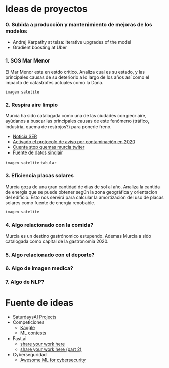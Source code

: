 # Ideas de proyectos

### 0. Subida a producción y mantenimiento de mejoras de los modelos
- Andrej Karpathy at telsa: Iterative upgrades of the model
- Gradient boosting at Uber

### 1. SOS Mar Menor
El Mar Menor esta en estdo crítico. Analiza cual es su estado, y las principales causas de su deteriorio a lo largo de los años así como el impacto de catastrofes actuales como la Dana.

`imagen satelite`

### 2. Respira aire limpio
Murcia ha sido catalogada como una de las ciudades con peor aire, ayúdanos a buscar las principales causas de este fenómeno (tráfico, industria, quema de restrojos?) para ponerle freno.

- [Noticia SER](https://cadenaser.com/emisora/2019/10/08/radio_murcia/1570530665_899816.html)
- [Activado el protocolo de aviso por contaminación en 2020](https://twitter.com/AytoMurcia/status/1212678697389580288)
- [Cuenta stop quemas murcia twiter](https://twitter.com/stopquemasmurc1)
- [Fuente de datos sinqlair](https://sinqlair.carm.es/calidadaire)

`imagen satelite` `tabular`

### 3. Eficiencia placas solares

Murcia goza de una gran cantidad de dias de sol al año. Analiza la cantida de energía que se puede obtener según la zona geográfica y orientacion del edificio. Ésto nos servirá para calcular la amortización del uso de placas solares como fuente de energía renobable.

`imagen satelite`

### 4. Algo relacionado con la comida?

Murcia es un destino gastrónomico estupendo. Ademas Murcia a sido catalogada como capital de la gastronomia 2020.


### 5. Algo relacionado con el deporte?


### 6. Algo de imagen medica?


### 7. Algo de NLP?


# Fuente de ideas

- [SaturdaysAI Projects](https://github.com/SaturdaysAI/Projects)
- Competiciones
  - [Kaggle](https://www.kaggle.com)
  - [ML contests](https://mlcontests.com)
- Fast.ai
  - [share your work here](https://forums.fast.ai/t/share-your-work-here)
  - [share your work here (part 2)](https://forums.fast.ai/t/share-your-work-here-part-2)
- Cyberseguridad
  - [Awesome ML for cybersecurity](https://github.com/jivoi/awesome-ml-for-cybersecurity)
